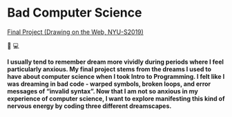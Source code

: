 # Bad Computer Science

[Final Project (Drawing on the Web, NYU-S2019)](https://cs.nyu.edu/courses/spring19/CSCI-UA.0380-001/assignments/final-project/)

:art: :computer:

**I usually tend to remember dream more vividly during periods where I feel particularly anxious. My final project stems from the dreams I used to have about computer science when I took Intro to Programming. I felt like I was dreaming in bad code - warped symbols, broken loops, and error messages of “invalid syntax”. Now that I am not so anxious in my experience of computer science, I want to explore manifesting this kind of nervous energy by coding three different dreamscapes.**
